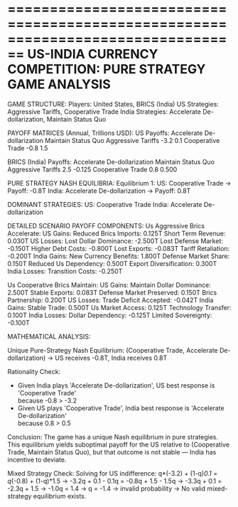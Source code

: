 ================================================================================
US-INDIA CURRENCY COMPETITION: PURE STRATEGY GAME ANALYSIS
================================================================================

GAME STRUCTURE:
Players: United States, BRICS (India)
US Strategies: Aggressive Tariffs, Cooperative Trade
India Strategies: Accelerate De-dollarization, Maintain Status Quo

PAYOFF MATRICES (Annual, Trillions USD):
US Payoffs:
                    Accelerate De-dollarization  Maintain Status Quo
Aggressive Tariffs                         -3.2                  0.1
Cooperative Trade                          -0.8                  1.5

BRICS (India) Payoffs:
                    Accelerate De-dollarization  Maintain Status Quo
Aggressive Tariffs                          2.5               -0.125
Cooperative Trade                           0.8                0.500

PURE STRATEGY NASH EQUILIBRIA:
Equilibrium 1:
  US: Cooperative Trade → Payoff: -0.8T
  India: Accelerate De-dollarization → Payoff: 0.8T

DOMINANT STRATEGIES:
US: Cooperative Trade
India: Accelerate De-dollarization

DETAILED SCENARIO PAYOFF COMPONENTS:
Us Aggressive Brics Accelerate:
  US Gains:
    Reduced Brics Imports: 0.125T
    Short Term Revenue: 0.030T
  US Losses:
    Lost Dollar Dominance: -2.500T
    Lost Defense Market: -0.150T
    Higher Debt Costs: -0.800T
    Lost Exports: -0.083T
    Tariff Retaliation: -0.200T
  India Gains:
    New Currency Benefits: 1.800T
    Defense Market Share: 0.150T
    Reduced Us Dependency: 0.500T
    Export Diversification: 0.300T
  India Losses:
    Transition Costs: -0.250T

Us Cooperative Brics Maintain:
  US Gains:
    Maintain Dollar Dominance: 2.500T
    Stable Exports: 0.083T
    Defense Market Preserved: 0.150T
    Brics Partnership: 0.200T
  US Losses:
    Trade Deficit Accepted: -0.042T
  India Gains:
    Stable Trade: 0.500T
    Us Market Access: 0.125T
    Technology Transfer: 0.100T
  India Losses:
    Dollar Dependency: -0.125T
    Limited Sovereignty: -0.100T

MATHEMATICAL ANALYSIS:

Unique Pure-Strategy Nash Equilibrium: (Cooperative Trade, Accelerate De-dollarization)
  → US receives -0.8T, India receives 0.8T

Rationality Check:
  - Given India plays 'Accelerate De-dollarization', US best response is 'Cooperative Trade'       
    because -0.8 > -3.2
  - Given US plays 'Cooperative Trade', India best response is 'Accelerate De-dollarization'       
    because 0.8 > 0.5

Conclusion:
  The game has a unique Nash equilibrium in pure strategies.
  This equilibrium yields suboptimal payoff for the US
  relative to (Cooperative Trade, Maintain Status Quo),
  but that outcome is not stable — India has incentive to deviate.

Mixed Strategy Check:
  Solving for US indifference: q*(-3.2) + (1-q)*0.1 = q*(-0.8) + (1-q)*1.5
  → -3.2q + 0.1 - 0.1q = -0.8q + 1.5 - 1.5q
  → -3.3q + 0.1 = -2.3q + 1.5
  → -1.0q = 1.4 → q = -1.4 → invalid probability
  → No valid mixed-strategy equilibrium exists.

